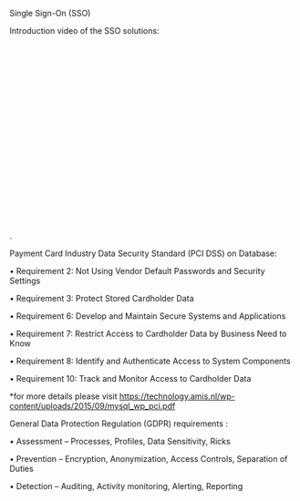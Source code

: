 Single Sign-On (SSO)

Introduction video of the SSO solutions: 
<iframe width="560" height="315" src=""https://www.youtube-nocookie.com/embed/mys7IhNKRTI" frameborder="0" allow="accelerometer; autoplay; encrypted-media; gyroscope; picture-in-picture" allowfullscreen></iframe>

.


Payment Card Industry Data Security Standard (PCI DSS) on Database: 

• Requirement 2: Not Using Vendor Default Passwords and Security Settings

• Requirement 3: Protect Stored Cardholder Data

• Requirement 6: Develop and Maintain Secure Systems and Applications

• Requirement 7: Restrict Access to Cardholder Data by Business Need to Know

• Requirement 8: Identify and Authenticate Access to System Components

• Requirement 10: Track and Monitor Access to Cardholder Data

*for more details please visit https://technology.amis.nl/wp-content/uploads/2015/09/mysql_wp_pci.pdf




General Data Protection Regulation (GDPR) requirements :

• Assessment	–	Processes,	Profiles,	Data	Sensitivity,	Ricks	

• Prevention	–	Encryption,	Anonymization,	Access	Controls,	Separation	of	Duties	

• Detection   –	Auditing,	Activity	monitoring,	Alerting,	Reporting	
